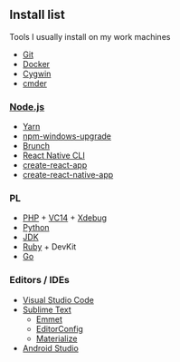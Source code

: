 ## Install list

Tools I usually install on my work machines

* [Git](https://git-scm.com/)
* [Docker](https://www.docker.com/)
* [Cygwin](https://www.cygwin.com/)
* [cmder](http://cmder.net/)

### [Node.js](https://nodejs.org/en/)

* [Yarn](https://yarnpkg.com/en/)
* [npm-windows-upgrade](https://github.com/felixrieseberg/npm-windows-upgrade)
* [Brunch](http://brunch.io/)
* [React Native CLI](http://facebook.github.io/react-native/docs/getting-started.html#the-react-native-cli)
* [create-react-app](https://github.com/facebookincubator/create-react-app)
* [create-react-native-app](https://github.com/react-community/create-react-native-app)

### PL

* [PHP](http://windows.php.net/) + [VC14](http://www.microsoft.com/en-us/download/details.aspx?id=48145) + [Xdebug](https://xdebug.org/)
* [Python](https://www.python.org/)
* [JDK](http://www.oracle.com/technetwork/java/javase/downloads/index.html)
* [Ruby](https://rubyinstaller.org/) + DevKit
* [Go](https://golang.org/)

### Editors / IDEs

* [Visual Studio Code](https://code.visualstudio.com/)
* [Sublime Text](https://www.sublimetext.com/)
  * [Emmet](http://emmet.io/)
  * [EditorConfig](http://editorconfig.org/)
  * [Materialize](https://github.com/saadq/Materialize)
* [Android Studio](https://developer.android.com/studio/index.html)
